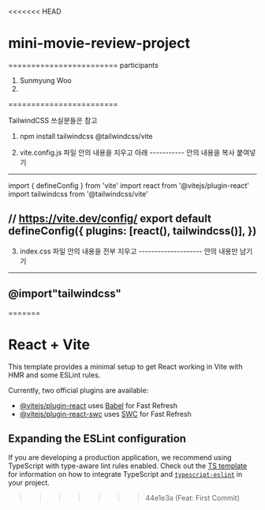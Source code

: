 <<<<<<< HEAD
# mini-movie-review-project

========================
participants 
1. Sunmyung Woo
2. 


========================

TailwindCSS 쓰실분들은 참고
1. npm install tailwindcss @tailwindcss/vite

2. vite.config.js 파일 안의 내용을 지우고 아래 ----------- 안의 내용을 복사 붙여넣기

------------------------------------------------------
import { defineConfig } from 'vite'
import react from '@vitejs/plugin-react'
import tailwindcss from '@tailwindcss/vite'

// https://vite.dev/config/
export default defineConfig({
  plugins: [react(), tailwindcss()],
})
------------------------------------------------------

3. index.css 파일 안의 내용을 전부 지우고  -------------------- 안의 내용만 남기기
------------------------------------
@import"tailwindcss"
------------------------------------
=======
# React + Vite

This template provides a minimal setup to get React working in Vite with HMR and some ESLint rules.

Currently, two official plugins are available:

- [@vitejs/plugin-react](https://github.com/vitejs/vite-plugin-react/blob/main/packages/plugin-react) uses [Babel](https://babeljs.io/) for Fast Refresh
- [@vitejs/plugin-react-swc](https://github.com/vitejs/vite-plugin-react/blob/main/packages/plugin-react-swc) uses [SWC](https://swc.rs/) for Fast Refresh

## Expanding the ESLint configuration

If you are developing a production application, we recommend using TypeScript with type-aware lint rules enabled. Check out the [TS template](https://github.com/vitejs/vite/tree/main/packages/create-vite/template-react-ts) for information on how to integrate TypeScript and [`typescript-eslint`](https://typescript-eslint.io) in your project.
>>>>>>> 44e1e3a (Feat: First  Commit)
